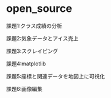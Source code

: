 # open_source

課題1:クラス成績の分析

課題2:気象データとアイス売上

課題3:スクレイピング

課題4:matplotlib

課題5:座標と関連データを地図上に可視化

課題6:画像編集

